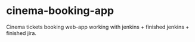 # cinema-booking-app
Cinema tickets booking web-app working with jenkins + finished jenkins + finished jira.
